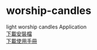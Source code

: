 # worship-candles
 light worship candles Application<br>
<a href="https://drive.google.com/file/d/0B0NYhi6qpTZMU04yMXRRcjJGY2c/view?usp=sharing">下載安裝檔</a><br>
<a href="https://drive.google.com/file/d/0B0NYhi6qpTZMRVBUWEhDSklNeFU/view?usp=sharing">下載使用手冊</a>
